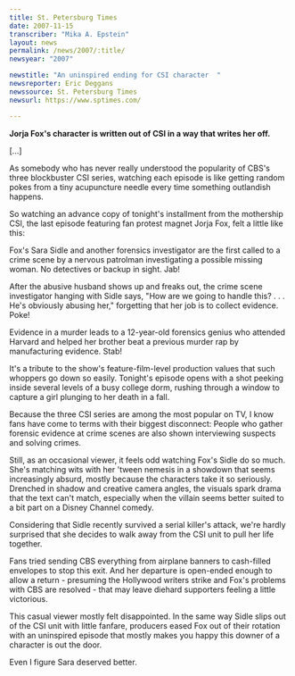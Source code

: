 ```yaml
---
title: St. Petersburg Times
date: 2007-11-15
transcriber: "Mika A. Epstein"
layout: news
permalink: /news/2007/:title/
newsyear: "2007"

newstitle: "An uninspired ending for CSI character  "
newsreporter: Eric Deggans
newssource: St. Petersburg Times
newsurl: https://www.sptimes.com/

---
```

**Jorja Fox's character is written out of CSI in a way that writes her off.**

[...]

As somebody who has never really understood the popularity of CBS's three blockbuster CSI series, watching each episode is like getting random pokes from a tiny acupuncture needle every time something outlandish happens.

So watching an advance copy of tonight's installment from the mothership CSI, the last episode featuring fan protest magnet Jorja Fox, felt a little like this:

Fox's Sara Sidle and another forensics investigator are the first called to a crime scene by a nervous patrolman investigating a possible missing woman. No detectives or backup in sight. Jab!

After the abusive husband shows up and freaks out, the crime scene investigator hanging with Sidle says, "How are we going to handle this? . . . He's obviously abusing her," forgetting that her job is to collect evidence. Poke!

Evidence in a murder leads to a 12-year-old forensics genius who attended Harvard and helped her brother beat a previous murder rap by manufacturing evidence. Stab!

It's a tribute to the show's feature-film-level production values that such whoppers go down so easily. Tonight's episode opens with a shot peeking inside several levels of a busy college dorm, rushing through a window to capture a girl plunging to her death in a fall.

Because the three CSI series are among the most popular on TV, I know fans have come to terms with their biggest disconnect: People who gather forensic evidence at crime scenes are also shown interviewing suspects and solving crimes.

Still, as an occasional viewer, it feels odd watching Fox's Sidle do so much. She's matching wits with her 'tween nemesis in a showdown that seems increasingly absurd, mostly because the characters take it so seriously. Drenched in shadow and creative camera angles, the visuals spark drama that the text can't match, especially when the villain seems better suited to a bit part on a Disney Channel comedy.

Considering that Sidle recently survived a serial killer's attack, we're hardly surprised that she decides to walk away from the CSI unit to pull her life together.

Fans tried sending CBS everything from airplane banners to cash-filled envelopes to stop this exit. And her departure is open-ended enough to allow a return - presuming the Hollywood writers strike and Fox's problems with CBS are resolved - that may leave diehard supporters feeling a little victorious.

This casual viewer mostly felt disappointed. In the same way Sidle slips out of the CSI unit with little fanfare, producers eased Fox out of their rotation with an uninspired episode that mostly makes you happy this downer of a character is out the door.

Even I figure Sara deserved better.
